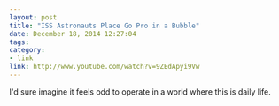 ```yaml
---
layout: post
title: "ISS Astronauts Place Go Pro in a Bubble"
date: December 18, 2014 12:27:04
tags:
category:
- link
link: http://www.youtube.com/watch?v=9ZEdApyi9Vw
---
```


I'd sure imagine it feels odd to operate in a world where this is daily life.